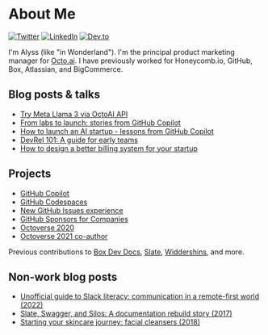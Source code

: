# About Me
[![Twitter](https://img.shields.io/badge/Twitter-%40PreciselyAlyss-1DA1F2)](https://twitter.com/PreciselyAlyss)
[![LinkedIn](https://img.shields.io/badge/Linked-In-2867B2)](https://www.linkedin.com/in/alyssnoland/)
[![Dev.to](https://img.shields.io/badge/Dev.to-PreciselyAlyss-6d2aff)](https://dev.to/preciselyalyss)

I'm Alyss (like "in Wonderland"). I'm the principal product marketing manager for [Octo.ai](https://octo.ai/). I have previously worked for Honeycomb.io, GitHub, Box, Atlassian, and BigCommerce. 

## Blog posts & talks
- [Try Meta Llama 3 via OctoAI API](https://octo.ai/blog/try-meta-llama-3-via-the-octoai-api/)
- [From labs to launch: stories from GitHub Copilot](https://www.heavybit.com/library/video/from-labs-to-launch-stories-from-github-copilot)
- [How to launch an AI startup - lessons from GitHub Copilot](https://www.heavybit.com/library/article/how-to-launch-an-ai-startup-github-copilot-lessons)
- [DevRel 101: A guide for early teams](https://www.heavybit.com/library/article/devrel-101-a-getting-started-guide-for-early-teams)
- [How to design a better billing system for your startup](https://www.heavybit.com/library/article/how-to-design-a-billing-system-for-your-startup)

## Projects
- [GitHub Copilot](https://copilot.github.com/)
- [GitHub Codespaces](https://github.blog/2021-08-11-githubs-engineering-team-moved-codespaces/)
- [New GitHub Issues experience](https://github.blog/2021-06-23-introducing-new-github-issues/)
- [GitHub Sponsors for Companies](https://github.blog/2020-12-08-new-from-universe-2020-dark-mode-github-sponsors-for-companies-and-more/)
- [Octoverse 2020](https://octoverse.github.com/2020)
- [Octoverse 2021 co-author](https://octoverse.github.com)

Previous contributions to [Box Dev Docs](https://github.com/box/developer.box.com), [Slate](https://github.com/slatedocs/slate), [Widdershins](https://github.com/Mermade/widdershins), and more.

## Non-work blog posts
- [Unofficial guide to Slack literacy: communication in a remote-first world (2022)](https://dev.to/preciselyalyss/unofficial-guide-to-slack-literacy-navigating-communication-in-a-remote-first-world-dbd)
- [Slate, Swagger, and Silos: A documentation rebuild story (2017)](https://dev.to/preciselyalyss/slate-swagger-and-silos---a-documentation-rebuild-story-bif)
- [Starting your skincare journey: facial cleansers (2018)](https://okalyss.com/skincare/2018/11/19/skincare-intro.html)
